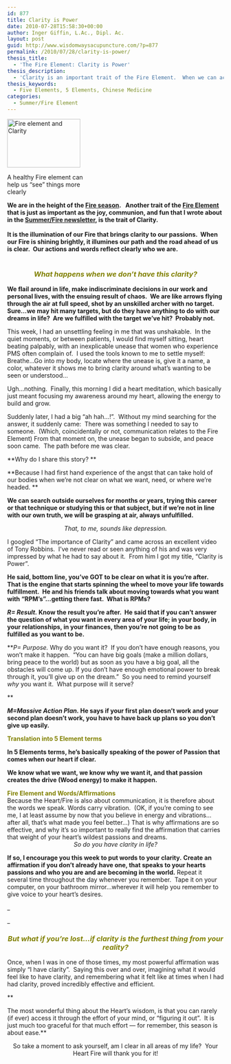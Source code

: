 ```yaml
---
id: 877
title: Clarity is Power
date: 2010-07-28T15:58:30+00:00
author: Inger Giffin, L.Ac., Dipl. Ac.
layout: post
guid: http://www.wisdomwaysacupuncture.com/?p=877
permalink: /2010/07/28/clarity-is-power/
thesis_title:
  - 'The Fire Element: Clarity is Power'
thesis_description:
  - 'Clarity is an important trait of the Fire Element.  When we can access our Fire Element, we feel clear on who we are and passionate towards life. '
thesis_keywords:
  - Five Elements, 5 Elements, Chinese Medicine
categories:
  - Summer/Fire Element
---
```

<div style="width: 180px" class="wp-caption alignleft">
  <img class=" " src="https://origin.ih.constantcontact.com/fs085/1102844965003/img/38.jpg" alt="Fire element and Clarity" width="170" height="113" />
  
  <p class="wp-caption-text">
    A healthy Fire element can help us &#8220;see&#8221; things more clearly
  </p>
</div>

<p style="text-align: left;">
  <strong>We are in the height of the <a href="http://www.wisdomwaysacupuncture.com/2017/05/27/out-of-the-wood-and-into-the-fire-tips-for-keeping-your-fire-element-balanced-this-summer/">Fire season</a>.   Another trait of the <a href="http://www.wisdomwaysacupuncture.com/2017/05/22/summer-is-here-time-to-nurture-your-heart-fire/">Fire Element</a> that is just as important as the joy, communion, and fun that I wrote about in the <a href="http://www.wisdomwaysacupuncture.com/2017/05/27/out-of-the-wood-and-into-the-fire-tips-for-keeping-your-fire-element-balanced-this-summer/">Summer/Fire newsletter</a>, is the trait of Clarity.</strong><br /> <strong><br /> It is the illumination of our Fire that brings clarity to our passions.  When our Fire is shining brightly, it illumines our path and the road ahead of us is clear.  Our actions and words reflect clearly who we are. </strong><br /> <em><br /> </em>
</p>

<h3 style="text-align: center;">
  <span style="color: #808000;"><em>What happens when we don&#8217;t have this clarity?</em> </span>
</h3>

**We flail around in life, make indiscriminate decisions in our work and personal lives, with the ensuing result of chaos.  We are like arrows flying through the air at full speed, shot by an unskilled archer with no target.  Sure&#8230;we may hit many targets, but do they have anything to do with our dreams in life?  Are we fulfilled with the target we&#8217;ve hit?  Probably not.**

This week, I had an unsettling feeling in me that was unshakable.  In the quiet moments, or between patients, I would find myself sitting, heart beating palpably, with an inexplicable unease that women who experience PMS often complain of.  I used the tools known to me to settle myself:  Breathe&#8230;Go into my body, locate where the unease is, give it a name, a color, whatever it shows me to bring clarity around what&#8217;s wanting to be seen or understood&#8230;

Ugh&#8230;nothing.  Finally, this morning I did a heart meditation, which basically just meant focusing my awareness around my heart, allowing the energy to build and grow.

Suddenly later, I had a big &#8220;ah hah&#8230;!&#8221;.  Without my mind searching for the answer, it suddenly came:  There was something I needed to say to someone.  (Which, coincidentally or not, communication relates to the Fire Element) From that moment on, the unease began to subside, and peace soon came.  The path before me was clear.

**Why do I share this story? ** 

**Because I had first hand experience of the angst that can take hold of our bodies when we&#8217;re not clear on what we want, need, or where we&#8217;re headed. ** 

**We can search outside ourselves for months or years, trying this career or that technique or studying this or that subject, but if we&#8217;re not in line with our own truth, we will be grasping at air, always unfulfilled.** 

<div style="text-align: center;">
  <em>That, to me, sounds like depression.</em>
</div>

I googled &#8220;The importance of Clarity&#8221; and came across an excellent video of Tony Robbins.  I&#8217;ve never read or seen anything of his and was very impressed by what he had to say about it.  From him I got my title, &#8220;Clarity is Power&#8221;.

**He said, bottom line, you&#8217;ve GOT to be clear on what it is you&#8217;re after.  That is the engine that starts spinning the wheel to move your life towards fulfillment.  He and his friends talk about moving towards what you want with &#8220;RPM&#8217;s&#8221;&#8230;getting there fast.  What is RPMs?**

**_R= Result._ Know the result you&#8217;re after.  He said that if you can&#8217;t answer the question of what you want in every area of your life; in your body, in your relationships, in your finances, then you&#8217;re not going to be as fulfilled as you want to be.**

**_P= Purpose._ Why do you want it?  If you don&#8217;t have enough reasons, you won&#8217;t make it happen.  &#8220;You can have big goals (make a million dollars, bring peace to the world) but as soon as you have a big goal, all the obstacles will come up. If you don&#8217;t have enough emotional power to break through it, you&#8217;ll give up on the dream.&#8221;  So you need to remind yourself _why_ you want it.  What purpose will it serve?
  
** 

<p style="text-align: left;">
  <strong><em>M=Massive Action Plan.</em> He says </strong><strong>if your first plan doesn&#8217;t work and your second plan doesn&#8217;t work, you have to have back up plans so you don&#8217;t give up easily.</strong>
</p>

<span style="color: #808000;"><strong>Translation into 5 Element terms</strong></span>

<p style="text-align: left;">
  <strong>In 5 Elements terms, he&#8217;s basically speaking of the power of Passion that comes when our heart if clear.  </strong>
</p>

<p style="text-align: left;">
  <strong>We know what we want, we know why we want it, and that passion creates the drive (Wood energy) to make it happen. </strong>
</p>

<div>
  <div>
  </div>
  
  <div>
    <strong><span style="color: #808000;">Fire Element and Words/Affirmations</span></strong>
  </div>
  
  <div>
  </div>
  
  <div>
    Because the Heart/Fire is also about communication, it is therefore about the words we speak. Words carry vibration.  (OK, if you&#8217;re coming to see me, I at least assume by now that you believe in energy and vibrations&#8230;after all, that&#8217;s what made you feel better&#8230;) That is why affirmations are so effective, and why it&#8217;s so important to really find the affirmation that carries that weight of your heart&#8217;s wildest passions and dreams.
  </div>
</div>

<div style="text-align: center;">
  <em>So do you have clarity in life?</em>
</div>

**If so, I encourage you this week to put words to your clarity.** **Create an affirmation if you don&#8217;t already have one, that speaks to your hearts passions and who you are and are becoming in the world.** Repeat it several time throughout the day whenever you remember.  Tape it on your computer, on your bathroom mirror&#8230;wherever it will help you remember to give voice to your heart&#8217;s desires.
  
_
  
_ 

<h3 style="text-align: center;">
  <span style="color: #808000;"><em>But what if you&#8217;re lost&#8230;if clarity is the furthest thing from your reality?</em></span>
</h3>

Once, when I was in one of those times, my most powerful affirmation was simply &#8220;I have clarity&#8221;.  Saying this over and over, imagining what it would feel like to have clarity, and remembering what it felt like at times when I had had clarity, proved incredibly effective and efficient.
  
**
  
The most wonderful thing about the Heart&#8217;s wisdom, is that you can rarely (if ever) access it through the effort of your mind, or &#8220;figuring it out&#8221;.  It is just much too graceful for that much effort &#8212; for remember, this season is about ease.** 

<div style="text-align: center;">
  So take a moment to ask yourself, am I clear in all areas of my life?  Your Heart Fire will thank you for it!
</div>

&nbsp;
